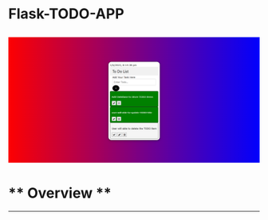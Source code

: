 # Flask-TODO-APP
![Home](screenshot/Home.png)
---------------------
# ** Overview **
-------------------
